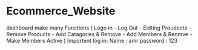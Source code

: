# Ecommerce_Website
dashboard make many Functions
( Logo in - Log Out - Eidting Proudects - Remove Products  - Add Catagories &amp; Remove - Add Members &amp; Reomve - Make Members Active )
Importent 
log in:
Name :
amr
password :
123

